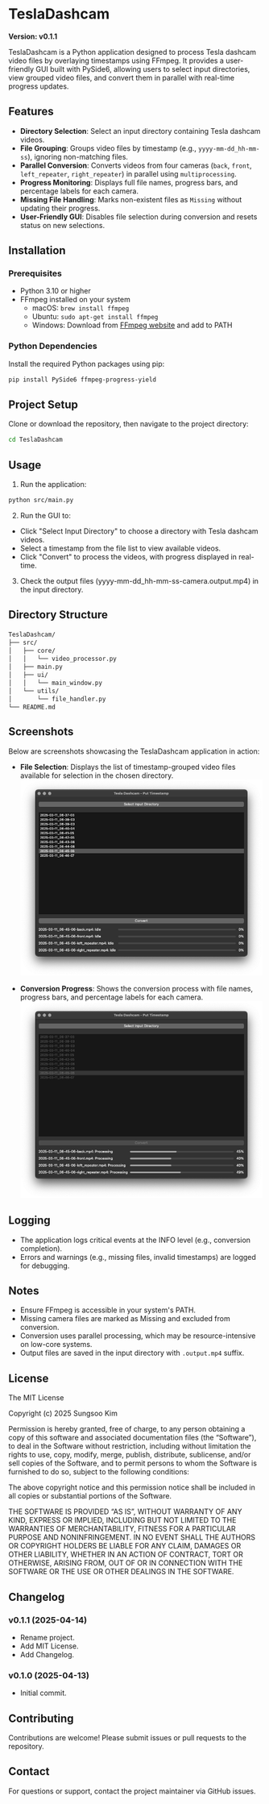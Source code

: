 # TeslaDashcam

**Version: v0.1.1**

TeslaDashcam is a Python application designed to process Tesla dashcam video files by overlaying timestamps using FFmpeg. It provides a user-friendly GUI built with PySide6, allowing users to select input directories, view grouped video files, and convert them in parallel with real-time progress updates.

## Features

- **Directory Selection**: Select an input directory containing Tesla dashcam videos.
- **File Grouping**: Groups video files by timestamp (e.g., `yyyy-mm-dd_hh-mm-ss`), ignoring non-matching files.
- **Parallel Conversion**: Converts videos from four cameras (`back`, `front`, `left_repeater`, `right_repeater`) in parallel using `multiprocessing`.
- **Progress Monitoring**: Displays full file names, progress bars, and percentage labels for each camera.
- **Missing File Handling**: Marks non-existent files as `Missing` without updating their progress.
- **User-Friendly GUI**: Disables file selection during conversion and resets status on new selections.

## Installation

### Prerequisites

- Python 3.10 or higher
- FFmpeg installed on your system
  - macOS: `brew install ffmpeg`
  - Ubuntu: `sudo apt-get install ffmpeg`
  - Windows: Download from [FFmpeg website](https://ffmpeg.org/download.html) and add to PATH

### Python Dependencies

Install the required Python packages using pip:

```bash
pip install PySide6 ffmpeg-progress-yield
```

## Project Setup

Clone or download the repository, then navigate to the project directory:

```bash
cd TeslaDashcam
```


## Usage

1. Run the application:

```bash
python src/main.py
```

2. Run the GUI to:

- Click "Select Input Directory" to choose a directory with Tesla dashcam videos.
- Select a timestamp from the file list to view available videos.
- Click "Convert" to process the videos, with progress displayed in real-time.

3. Check the output files (yyyy-mm-dd_hh-mm-ss-camera.output.mp4) in the input directory.


## Directory Structure

```text
TeslaDashcam/
├── src/
│   ├── core/
│   │   └── video_processor.py
│   ├── main.py
│   ├── ui/
│   │   └── main_window.py
│   └── utils/
│       └── file_handler.py
└── README.md
```


## Screenshots

Below are screenshots showcasing the TeslaDashcam application in action:

- **File Selection**: Displays the list of timestamp-grouped video files available for selection in the chosen directory.
  ![File Selection](screenshots/file_selection.png)

- **Conversion Progress**: Shows the conversion process with file names, progress bars, and percentage labels for each camera.
  ![Conversion Progress](screenshots/conversion_progress.png)


## Logging

- The application logs critical events at the INFO level (e.g., conversion completion).
- Errors and warnings (e.g., missing files, invalid timestamps) are logged for debugging.


## Notes

- Ensure FFmpeg is accessible in your system's PATH.
- Missing camera files are marked as Missing and excluded from conversion.
- Conversion uses parallel processing, which may be resource-intensive on low-core systems.
- Output files are saved in the input directory with `.output.mp4` suffix.


## License

The MIT License

Copyright (c) 2025 Sungsoo Kim

Permission is hereby granted, free of charge, to any person obtaining a copy of this software and associated documentation files (the “Software”), to deal in the Software without restriction, including without limitation the rights to use, copy, modify, merge, publish, distribute, sublicense, and/or sell copies of the Software, and to permit persons to whom the Software is furnished to do so, subject to the following conditions:

The above copyright notice and this permission notice shall be included in all copies or substantial portions of the Software.

THE SOFTWARE IS PROVIDED “AS IS”, WITHOUT WARRANTY OF ANY KIND, EXPRESS OR IMPLIED, INCLUDING BUT NOT LIMITED TO THE WARRANTIES OF MERCHANTABILITY, FITNESS FOR A PARTICULAR PURPOSE AND NONINFRINGEMENT. IN NO EVENT SHALL THE AUTHORS OR COPYRIGHT HOLDERS BE LIABLE FOR ANY CLAIM, DAMAGES OR OTHER LIABILITY, WHETHER IN AN ACTION OF CONTRACT, TORT OR OTHERWISE, ARISING FROM, OUT OF OR IN CONNECTION WITH THE SOFTWARE OR THE USE OR OTHER DEALINGS IN THE SOFTWARE.


## Changelog

### v0.1.1 (2025-04-14)

- Rename project.
- Add MIT License.
- Add Changelog.


### v0.1.0 (2025-04-13)

- Initial commit.


## Contributing

Contributions are welcome! Please submit issues or pull requests to the repository.


## Contact

For questions or support, contact the project maintainer via GitHub issues.
